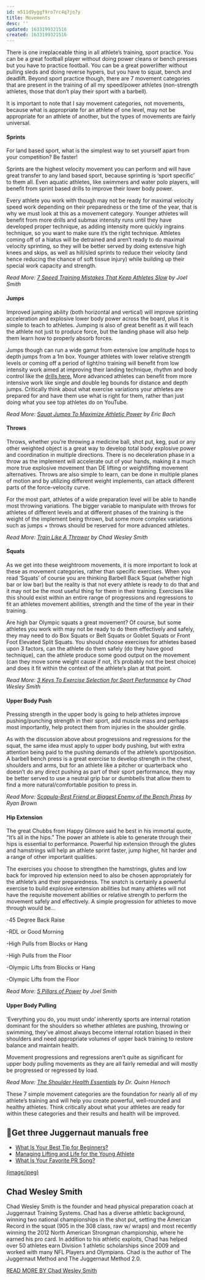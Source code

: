 ```yaml
---
id: m511d9yggf9ro7rc4q7jo7y
title: Movements
desc: ''
updated: 1633199321516
created: 1633199321516
---
```

There is one irreplaceable thing in all athlete’s training, sport practice. You can be a great football player without doing power cleans or bench presses but you have to practice football. You can be a great powerlifter without pulling sleds and doing reverse hypers, but you have to squat, bench and deadlift. Beyond sport practice though, there are 7 movement categories that are present in the training of all my speed/power athletes (non-strength athletes, those that don’t play their sport with a barbell).

It is important to note that I say movement categories, not movements, because what is appropriate for an athlete of one level, may not be appropriate for an athlete of another, but the types of movements are fairly universal.

#### Sprints

For land based sport, what is the simplest way to set yourself apart from your competition? Be faster!

Sprints are the highest velocity movement you can perform and will have great transfer to any land based sport, because sprinting is ‘sport specific’ to them all. Even aquatic athletes, like swimmers and water polo players, will benefit from sprint based drills to improve their lower body power.

Every athlete you work with though may not be ready for maximal velocity speed work depending on their preparedness or the time of the year, that is why we must look at this as a movement category. Younger athletes will benefit from more drills and submax intensity runs until they have developed proper technique, as adding intensity more quickly ingrains technique, so you want to make sure it’s the right technique. Athletes coming off of a hiatus will be detrained and aren’t ready to do maximal velocity sprinting, so they will be better served by doing extensive high knees and skips, as well as hill/sled sprints to reduce their velocity (and hence reducing the chance of soft tissue injury) while building up their special work capacity and strength.

_Read More: [7 Speed Training Mistakes That Keep Athletes Slow](http://www.jtsstrength.com/articles/2015/05/14/7-speed-training-mistakes-that-keep-athletes-slow/) by Joel Smith_

#### Jumps

Improved jumping ability (both horizontal and vertical) will improve sprinting acceleration and explosive lower body power across the board, plus it is simple to teach to athletes. Jumping is also of great benefit as it will teach the athlete not just to produce force, but the landing phase will also help them learn how to properly absorb forces.

Jumps though can run a wide gamut from extensive low amplitude hops to depth jumps from a 1m box. Younger athletes with lower relative strength levels or coming off a period of light/no training will benefit from low intensity work aimed at improving their landing technique, rhythm and body control like the [drills here.](https://www.youtube.com/watch?v=z7gS2IJ_ADQ) More advanced athletes can benefit from more intensive work like single and double leg bounds for distance and depth jumps. Critically think about what exercise variations your athletes are prepared for and have them use what is right for them, rather than just doing what you see top athletes do on YouTube.

_Read More: [Squat Jumps To Maximize Athletic Power](http://www.jtsstrength.com/articles/2015/02/23/squat-jumps-maximize-athletic-power/) by Eric Bach_

#### Throws

Throws, whether you’re throwing a medicine ball, shot put, keg, pud or any other weighted object is a great way to develop total body explosive power and coordination in multiple directions. There is no deceleration phase in a throw as the implement will accelerate out of your hands, making it a much more true explosive movement than DE lifting or weightlifting movement alternatives. Throws are also simple to learn, can be done in multiple planes of motion and by utilizing different weight implements, can attack different parts of the force-velocity curve.

For the most part, athletes of a wide preparation level will be able to handle most throwing variations. The bigger variable to manipulate with throws for athletes of different levels and at different phases of the training is the weight of the implement being thrown, but some more complex variations such as jumps + throws should be reserved for more advanced athletes.

_Read More: [Train Like A Thrower](http://www.jtsstrength.com/articles/2013/04/22/train-like-a-thrower/) by Chad Wesley Smith_

#### Squats

As we get into these weightroom movements, it is more important to look at these as movement categories, rather than specific exercises. When you read ‘Squats’ of course you are thinking Barbell Back Squat (whether high bar or low bar) but the reality is that not every athlete is ready to do that and it may not be the most useful thing for them in their training. Exercises like this should exist within an entire range of progressions and regressions to fit an athletes movement abilities, strength and the time of the year in their training.

Are high bar Olympic squats a great movement? Of course, but some athletes you work with may not be ready to do them effectively and safely, they may need to do Box Squats or Belt Squats or Goblet Squats or Front Foot Elevated Split Squats. You should choose exercises for athletes based upon 3 factors, can the athlete do them safely (do they have good technique), can the athlete produce some good output on the movement (can they move some weight cause if not, it’s probably not the best choice) and does it fit within the context of the athlete’s plan at that point.

_Read More: [3 Keys To Exercise Selection for Sport Performance](http://www.jtsstrength.com/articles/2014/04/23/3-keys-exercise-selection-sport-performance/) by Chad Wesley Smith_

#### Upper Body Push

Pressing strength in the upper body is going to help athletes improve pushing/punching strength in their sport, add muscle mass and perhaps most importantly, help protect them from injuries in the shoulder girdle.

As with the discussion above about progressions and regressions for the squat, the same idea must apply to upper body pushing, but with extra attention being paid to the pushing demands of the athlete’s sport/position. A barbell bench press is a great exercise to develop strength in the chest, shoulders and arms, but for an athlete like a pitcher or quarterback who doesn’t do any direct pushing as part of their sport performance, they may be better served to use a neutral grip bar or dumbbells that allow them to find a more natural/comfortable position to press in.

_Read More: [Scapula-Best Friend or Biggest Enemy of the Bench Press](http://www.jtsstrength.com/articles/2013/03/19/scapula-friend-enemy-bench/) by Ryan Brown_

#### Hip Extension

The great Chubbs from Happy Gilmore said he best in his immortal quote, “It’s all in the hips.” The power an athlete is able to generate through their hips is essential to performance. Powerful hip extension through the glutes and hamstrings will help an athlete sprint faster, jump higher, hit harder and a range of other important qualities.

The exercises you choose to strengthen the hamstrings, glutes and low back for improved hip extension need to also be chosen appropriately for the athlete’s and their preparedness. The snatch is certainly a powerful exercise to build explosive extension abilities but many athletes will not have the requisite movement abilities or relative strength to perform the movement safely and effectively. A simple progression for athletes to move through would be…

\-45 Degree Back Raise

\-RDL or Good Morning

\-High Pulls from Blocks or Hang

\-High Pulls from the Floor

\-Olympic Lifts from Blocks or Hang

\-Olympic Lifts from the Floor

_Read More: [5 Pillars of Power](http://www.jtsstrength.com/articles/2013/12/20/5-pillars-power/) by Joel Smith_

#### Upper Body Pulling

‘Everything you do, you must undo’ inherently sports are internal rotation dominant for the shoulders so whether athletes are pushing, throwing or swimming, they’ve almost always become internal rotation biased in their shoulders and need appropriate volumes of upper back training to restore balance and maintain health.

Movement progressions and regressions aren’t quite as significant for upper body pulling movements as they are all fairly remedial and will mostly be progressed or regressed by load.

_Read More: [The Shoulder Health Essentials](http://www.jtsstrength.com/articles/2014/10/13/shoulder-health-essentials/) by Dr. Quinn Henoch_

These 7 simple movement categories are the foundation for nearly all of my athlete’s training and will help you create powerful, well-rounded and healthy athletes. Think critically about what your athletes are ready for within these categories and their results and health will be improved.

## Get three Juggernaut manuals free

- [What Is Your Best Tip for Beginners?](http://www.jtsstrength.com/articles/2015/09/18/what-is-your-best-tip-for-beginners/)
- [Managing Lifting and Life for the Young Athlete](http://www.jtsstrength.com/articles/2015/09/15/managing-lifting-and-life-for-the-young-athlete/)
- [What Is Your Favorite PR Song?](http://www.jtsstrength.com/articles/2015/09/10/what-is-your-favorite-pr-song/)

[(image/jpeg)](http://www.jtsstrength.com/articles/author/chadwesleysmith/)

## Chad Wesley Smith

Chad Wesley Smith is the founder and head physical preparation coach at Juggernaut Training Systems. Chad has a diverse athletic background, winning two national championships in the shot put, setting the American Record in the squat (905 in the 308 class, raw w/ wraps) and most recently winning the 2012 North American Strongman championship, where he earned his pro card. In addition to his athletic exploits, Chad has helped over 50 athletes earn Division 1 athletic scholarships since 2009 and worked with many NFL Players and Olympians. Chad is the author of The Juggernaut Method and The Juggernaut Method 2.0.

[READ MORE BY Chad Wesley Smith](http://www.jtsstrength.com/articles/author/chadwesleysmith/)


